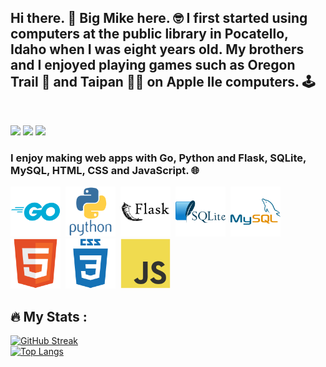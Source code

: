 <!--
**Big-Mike-Edahow/Big-Mike-Edahow** is a ✨ _special_ ✨ repository because its `README.md` (this file) appears on your GitHub profile.
-->

## Hi there. 👋 Big Mike here. 🤓 I first started using computers at the public library in Pocatello, Idaho when I was eight years old. My brothers and I enjoyed playing games such as Oregon Trail 🤠 and Taipan 🏴‍☠️ on Apple IIe computers. 🕹️
<br>
<p float="left">
<img
src="https://media1.giphy.com/media/v1.Y2lkPTc5MGI3NjExajV2ZHVsYTYwNG81ZXdzZm1wd3RkOHdpMnNueWJhaG51Z2MzeHE4ZiZlcD12MV9pbnRlcm5hbF9naWZfYnlfaWQmY3Q9Zw/3rgXBucGBVpM8MLkvC/giphy.gif" height="150px">
  <img src="https://media2.giphy.com/media/v1.Y2lkPTc5MGI3NjExYzlvODkyb2k2bXV1cDAxOWlzOW0yM2JqZm94a3h2NjBxOWhsdGdlMyZlcD12MV9pbnRlcm5hbF9naWZfYnlfaWQmY3Q9Zw/U3G9QlJrSn2ZG/giphy.gif"  height="150px">
<img src="https://media1.giphy.com/media/v1.Y2lkPTc5MGI3NjExM3NsM3Y3dXdqNnYyODJudGEwdHBnaHBxaW45c2E3bmd2bmdtanhvZCZlcD12MV9pbnRlcm5hbF9naWZfYnlfaWQmY3Q9Zw/3o6ZtjnyFWiWaw8oDK/giphy.gif" height="150px">
</p>

### I enjoy making web apps with Go, Python and Flask, SQLite, MySQL, HTML, CSS and JavaScript. 🌐
<div>
  <img src="https://github.com/devicons/devicon/blob/master/icons/go/go-original-wordmark.svg" title="Go" alt="Go" width="80" height="80"/>&nbsp;
  <img src="https://github.com/devicons/devicon/blob/master/icons/python/python-original-wordmark.svg" title="Python" alt="Python" width="80" height="80"/>&nbsp;
  <img src="https://github.com/devicons/devicon/blob/master/icons/flask/flask-original-wordmark.svg" title="Flask" alt="Flask" width="80" height="80"/>&nbsp;
  <img src="https://github.com/devicons/devicon/blob/master/icons/sqlite/sqlite-original-wordmark.svg" title"SQLite" alt="SQLite" width="80" height="80"/>&nbsp;
    <img src="https://github.com/devicons/devicon/blob/master/icons/mysql/mysql-original-wordmark.svg" title="MySQL"  alt="MySQL" width="80" height="80"/>&nbsp;
  <img src="https://github.com/devicons/devicon/blob/master/icons/html5/html5-original.svg" title="HTML5" alt="HTML" width="80" height="80"/>&nbsp;
  <img src="https://github.com/devicons/devicon/blob/master/icons/css3/css3-plain-wordmark.svg"  title="CSS3" alt="CSS" width="80" height="80"/>&nbsp;
  <img src="https://github.com/devicons/devicon/blob/master/icons/javascript/javascript-original.svg" title="JavaScript" alt="JavaScript" width="80" height="80"/>&nbsp;
</div>

## :fire: My Stats :
<a href="https://git.io/streak-stats"><img src="https://github-readme-streak-stats.herokuapp.com?user=Big-Mike-Edahow&theme=tokyonight" alt="GitHub Streak" /></a>
<br>
[![Top Langs](https://github-readme-stats.vercel.app/api/top-langs/?username=your-github-username&layout=compact&theme=vision-friendly-dark)](https://github.com/anuraghazra/github-readme-stats)
